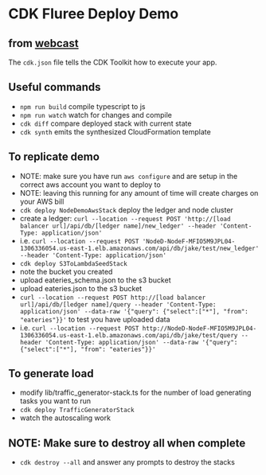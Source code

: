 # CDK Fluree Deploy Demo
## from [webcast](https://us02web.zoom.us/rec/share/KXTuIMC1KEPNPKsB7jqQh8z_A-LUN3WQM91uMqKr3nI-ccdBa9nSuEraHi3351Jk.5xg0DYJK9NKttMUG?startTime=1616086836000)

The `cdk.json` file tells the CDK Toolkit how to execute your app.

## Useful commands

 * `npm run build`   compile typescript to js
 * `npm run watch`   watch for changes and compile
 * `cdk diff`        compare deployed stack with current state
 * `cdk synth`       emits the synthesized CloudFormation template

## To replicate demo 
 * NOTE: make sure you have run `aws configure` and are setup in the correct aws account you want to deploy to
 * NOTE: leaving this running for any amount of time will create charges on your AWS bill 
 * `cdk deploy NodeDemoAwsStack` deploy the ledger and node cluster
 * create a ledger: `curl --location --request POST 'http://[load balancer url]/api/db/[ledger name]/new_ledger' --header 'Content-Type: application/json'` 
 * i.e. `curl --location --request POST 'NodeD-NodeF-MFIO5M9JPL04-1306336054.us-east-1.elb.amazonaws.com/api/db/jake/test/new_ledger' --header 'Content-Type: application/json'`
 * `cdk deploy S3ToLambdaSeedStack`
 * note the bucket you created
 * upload eateries_schema.json to the s3 bucket
 * upload eateries.json to the s3 bucket
 * `curl --location --request POST http://[load balancer url]/api/db/[ledger name]/query --header 'Content-Type: application/json' --data-raw '{"query": {"select":["*"], "from": "eateries"}}'` to test you have uploaded data
 * i.e. `curl --location --request POST http://NodeD-NodeF-MFIO5M9JPL04-1306336054.us-east-1.elb.amazonaws.com/api/db/jake/test/query --header 'Content-Type: application/json' --data-raw '{"query": {"select":["*"], "from": "eateries"}}'`

 ## To generate load
 * modify lib/traffic_generator-stack.ts for the number of load generating tasks you want to run
 * `cdk deploy TrafficGeneratorStack`
 * watch the autoscaling work

 ## NOTE: Make sure to destroy all when complete
 * `cdk destroy --all` and answer any prompts to destroy the stacks